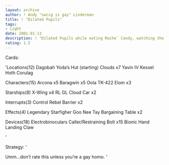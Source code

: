 ```yaml
---
layout: archive
author: ! Andy "swccg is gay" Linderman
title: ! "Dilated Pupils"
tags:
- Light
date: 2001-01-13
description: ! "Dilated Pupils while eating Roche` Candy, watching the Flyers game, and listening to Ravi Shankar on lp."
rating: 1.5
---
```

Cards: 

'Locations(12)
Dagobah Yoda’s Hut (starting)
Clouds x7
Yavin IV
Kessel
Hoth
Corulag

Characters(15)
Arcona x5
Baragwin x5
Oola
TK-422
Elom x3

Starships(8)
X-Wing x4
RL
GL
Cloud Car x2

Interrupts(3)
Control
Rebel Barrier x2

Effects(4)
Legendary Starfigher
Goo Nee Tay
Bargaining Table x2

Devices(18)
Electrobinoculars
Caller/Restraining Bolt x15
Bionic Hand
Landing Claw




'

Strategy: '

Umm...don’t rate this unless you’re a gay homo. '